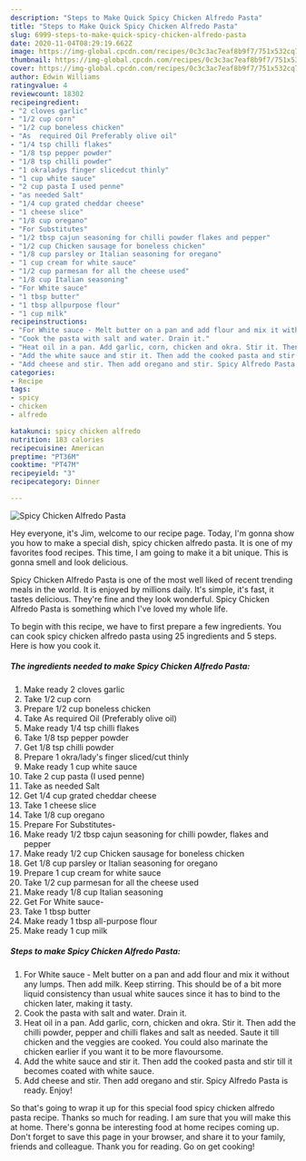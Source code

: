 ```yaml
---
description: "Steps to Make Quick Spicy Chicken Alfredo Pasta"
title: "Steps to Make Quick Spicy Chicken Alfredo Pasta"
slug: 6999-steps-to-make-quick-spicy-chicken-alfredo-pasta
date: 2020-11-04T08:29:19.662Z
image: https://img-global.cpcdn.com/recipes/0c3c3ac7eaf8b9f7/751x532cq70/spicy-chicken-alfredo-pasta-recipe-main-photo.jpg
thumbnail: https://img-global.cpcdn.com/recipes/0c3c3ac7eaf8b9f7/751x532cq70/spicy-chicken-alfredo-pasta-recipe-main-photo.jpg
cover: https://img-global.cpcdn.com/recipes/0c3c3ac7eaf8b9f7/751x532cq70/spicy-chicken-alfredo-pasta-recipe-main-photo.jpg
author: Edwin Williams
ratingvalue: 4
reviewcount: 18302
recipeingredient:
- "2 cloves garlic"
- "1/2 cup corn"
- "1/2 cup boneless chicken"
- "As  required Oil Preferably olive oil"
- "1/4 tsp chilli flakes"
- "1/8 tsp pepper powder"
- "1/8 tsp chilli powder"
- "1 okraladys finger slicedcut thinly"
- "1 cup white sauce"
- "2 cup pasta I used penne"
- "as needed Salt"
- "1/4 cup grated cheddar cheese"
- "1 cheese slice"
- "1/8 cup oregano"
- "For Substitutes"
- "1/2 tbsp cajun seasoning for chilli powder flakes and pepper"
- "1/2 cup Chicken sausage for boneless chicken"
- "1/8 cup parsley or Italian seasoning for oregano"
- "1 cup cream for white sauce"
- "1/2 cup parmesan for all the cheese used"
- "1/8 cup Italian seasoning"
- "For White sauce"
- "1 tbsp butter"
- "1 tbsp allpurpose flour"
- "1 cup milk"
recipeinstructions:
- "For White sauce - Melt butter on a pan and add flour and mix it without any lumps. Then add milk. Keep stirring. This should be of a bit more liquid consistency than usual white sauces since it has to bind to the chicken later, making it tasty."
- "Cook the pasta with salt and water. Drain it."
- "Heat oil in a pan. Add garlic, corn, chicken and okra. Stir it. Then add the chilli powder, pepper and chilli flakes and salt as needed. Saute it till chicken and the veggies are cooked. You could also marinate the chicken earlier if you want it to be more flavoursome."
- "Add the white sauce and stir it. Then add the cooked pasta and stir till it becomes coated with white sauce."
- "Add cheese and stir. Then add oregano and stir. Spicy Alfredo Pasta is ready. Enjoy!"
categories:
- Recipe
tags:
- spicy
- chicken
- alfredo

katakunci: spicy chicken alfredo 
nutrition: 183 calories
recipecuisine: American
preptime: "PT36M"
cooktime: "PT47M"
recipeyield: "3"
recipecategory: Dinner

---
```



![Spicy Chicken Alfredo Pasta](https://img-global.cpcdn.com/recipes/0c3c3ac7eaf8b9f7/751x532cq70/spicy-chicken-alfredo-pasta-recipe-main-photo.jpg)

Hey everyone, it's Jim, welcome to our recipe page. Today, I'm gonna show you how to make a special dish, spicy chicken alfredo pasta. It is one of my favorites food recipes. This time, I am going to make it a bit unique. This is gonna smell and look delicious.



Spicy Chicken Alfredo Pasta is one of the most well liked of recent trending meals in the world. It is enjoyed by millions daily. It's simple, it's fast, it tastes delicious. They're fine and they look wonderful. Spicy Chicken Alfredo Pasta is something which I've loved my whole life.


To begin with this recipe, we have to first prepare a few ingredients. You can cook spicy chicken alfredo pasta using 25 ingredients and 5 steps. Here is how you cook it.

<!--inarticleads1-->

##### The ingredients needed to make Spicy Chicken Alfredo Pasta:

1. Make ready 2 cloves garlic
1. Take 1/2 cup corn
1. Prepare 1/2 cup boneless chicken
1. Take As  required Oil (Preferably olive oil)
1. Make ready 1/4 tsp chilli flakes
1. Take 1/8 tsp pepper powder
1. Get 1/8 tsp chilli powder
1. Prepare 1 okra/lady&#39;s finger sliced/cut thinly
1. Make ready 1 cup white sauce
1. Take 2 cup pasta (I used penne)
1. Take as needed Salt
1. Get 1/4 cup grated cheddar cheese
1. Take 1 cheese slice
1. Take 1/8 cup oregano
1. Prepare For Substitutes-
1. Make ready 1/2 tbsp cajun seasoning for chilli powder, flakes and pepper
1. Make ready 1/2 cup Chicken sausage for boneless chicken
1. Get 1/8 cup parsley or Italian seasoning for oregano
1. Prepare 1 cup cream for white sauce
1. Take 1/2 cup parmesan for all the cheese used
1. Make ready 1/8 cup Italian seasoning
1. Get For White sauce-
1. Take 1 tbsp butter
1. Make ready 1 tbsp all-purpose flour
1. Make ready 1 cup milk




<!--inarticleads2-->

##### Steps to make Spicy Chicken Alfredo Pasta:

1. For White sauce - Melt butter on a pan and add flour and mix it without any lumps. Then add milk. Keep stirring. This should be of a bit more liquid consistency than usual white sauces since it has to bind to the chicken later, making it tasty.
1. Cook the pasta with salt and water. Drain it.
1. Heat oil in a pan. Add garlic, corn, chicken and okra. Stir it. Then add the chilli powder, pepper and chilli flakes and salt as needed. Saute it till chicken and the veggies are cooked. You could also marinate the chicken earlier if you want it to be more flavoursome.
1. Add the white sauce and stir it. Then add the cooked pasta and stir till it becomes coated with white sauce.
1. Add cheese and stir. Then add oregano and stir. Spicy Alfredo Pasta is ready. Enjoy!




So that's going to wrap it up for this special food spicy chicken alfredo pasta recipe. Thanks so much for reading. I am sure that you will make this at home. There's gonna be interesting food at home recipes coming up. Don't forget to save this page in your browser, and share it to your family, friends and colleague. Thank you for reading. Go on get cooking!
